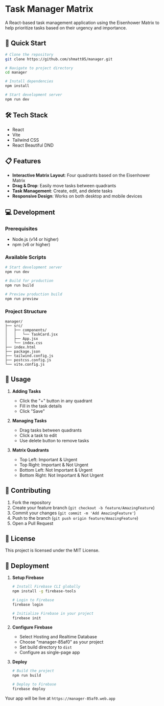 # Task Manager Matrix

A React-based task management application using the Eisenhower Matrix to help prioritize tasks based on their urgency and importance.

## 🚀 Quick Start

```bash
# Clone the repository
git clone https://github.com/shmatt05/manager.git

# Navigate to project directory
cd manager

# Install dependencies
npm install

# Start development server
npm run dev
```

## 🛠️ Tech Stack

- React
- Vite
- Tailwind CSS
- React Beautiful DND

## 📋 Features

- **Interactive Matrix Layout**: Four quadrants based on the Eisenhower Matrix
- **Drag & Drop**: Easily move tasks between quadrants
- **Task Management**: Create, edit, and delete tasks
- **Responsive Design**: Works on both desktop and mobile devices

## 💻 Development

### Prerequisites

- Node.js (v14 or higher)
- npm (v6 or higher)

### Available Scripts

```bash
# Start development server
npm run dev

# Build for production
npm run build

# Preview production build
npm run preview
```

### Project Structure

```
manager/
├── src/
│   ├── components/
│   │   └── TaskCard.jsx
│   ├── App.jsx
│   └── index.css
├── index.html
├── package.json
├── tailwind.config.js
├── postcss.config.js
└── vite.config.js
```

## 📱 Usage

1. **Adding Tasks**
   - Click the "+" button in any quadrant
   - Fill in the task details
   - Click "Save"

2. **Managing Tasks**
   - Drag tasks between quadrants
   - Click a task to edit
   - Use delete button to remove tasks

3. **Matrix Quadrants**
   - Top Left: Important & Urgent
   - Top Right: Important & Not Urgent
   - Bottom Left: Not Important & Urgent
   - Bottom Right: Not Important & Not Urgent

## 🤝 Contributing

1. Fork the repository
2. Create your feature branch (`git checkout -b feature/AmazingFeature`)
3. Commit your changes (`git commit -m 'Add AmazingFeature'`)
4. Push to the branch (`git push origin feature/AmazingFeature`)
5. Open a Pull Request

## 📄 License

This project is licensed under the MIT License.

## 🚀 Deployment

1. **Setup Firebase**
   ```bash
   # Install Firebase CLI globally
   npm install -g firebase-tools
   
   # Login to Firebase
   firebase login
   
   # Initialize Firebase in your project
   firebase init
   ```

2. **Configure Firebase**
   - Select Hosting and Realtime Database
   - Choose "manager-85af0" as your project
   - Set build directory to `dist`
   - Configure as single-page app

3. **Deploy**
   ```bash
   # Build the project
   npm run build
   
   # Deploy to Firebase
   firebase deploy
   ```

Your app will be live at `https://manager-85af0.web.app`
